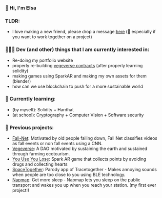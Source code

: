 ### :wave: Hi, I'm Elsa
### TLDR: 
* I love making a new friend, please drop a message [here](https://twitter.com/goosetheintern) (👯 especially if you want to work together on a project)


### 👩🏻‍💻 Dev (and other) things that I am currently interested in: 
* Re-doing my portfolio website
* properly re-building [vegeverse contracts](https://github.com/soloplxya/vegeverse-solidity-template) (after properly learning solidity) 
* making games using SparkAR and making my own assets for them (blender)
* how can we use blockchain to push for a more sustainable world


### 🌱 Currently learning: 
* (by myself): Solidity + Hardhat
* (at school): Cryptography + Computer Vision + Software security

### 🦥 Previous projects:
* [Fall-Net](https://github.com/elsakoh/cs3244-g26): Motivated by old people falling down, Fall Net classifies videos as fall events or non fall events using a CNN. 
* [Vegeverse](https://github.com/elsakoh/vegeverse): A DAO motivated by sustaining the earth and sustained through farming ecotourism. 
* [You Use You Lose](https://drive.google.com/file/d/1mDStbG4HDh45QaJXEdpaJG-ORXGG5fzX/view?usp=sharing): Spark AR game that collects points by avoiding drugs and collecting hearts
* [SpaceTogether](https://github.com/jeannetoh99/SpaceTogether): Parody app of Tracetogether - Makes annoying sounds when people are too close to you using BLE technology.
* [Napmap](https://github.com/elsakoh/NapMap): Get more sleep - Napmap lets you sleep on the public transport and wakes you up when you reach your station. (my first ever project!)
